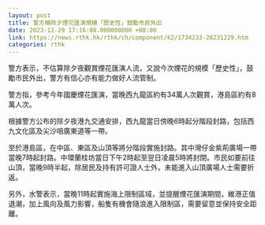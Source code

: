 ```yaml
---
layout: post
title: 警方稱除夕煙花匯演規模「歷史性」鼓勵市民外出
date: 2023-12-29 17:16:08.000000000 +08:00
link: https://news.rthk.hk/rthk/ch/component/k2/1734233-20231229.htm
categories: rthk
---
```


警方表示，不估算除夕夜觀賞煙花匯演人流，又說今次煙花的規模「歷史性」，鼓勵市民外出，警方有信心亦有能力做好人流管制。

警方指，參考今年國慶煙花匯演，當晚西九龍區約有34萬人次觀賞，港島區約有8萬人次。

根據警方公布的除夕夜港九交通安排，西九龍當日傍晚6時起分階段封路，包括西九文化區及尖沙咀廣東道等一帶。

至於港島區，在中區、東區及山頂等將分階段實施封路。其中灣仔金紫荊廣場一帶當晚7時起封路。中環蘭桂坊當日下午2時起至翌日凌晨5時將封閉。市民如要前往山頂，當晚9時半起，除居民及持有許可證人士外，未能進入山頂廣場人士需要折返。

另外，水警表示，當晚11時起實施海上限制區域，並提醒煙花匯演期間，維港正值退潮，加上風向及風力影響，船隻有機會隨浪進入限制區，需要留意並保持安全距離。
